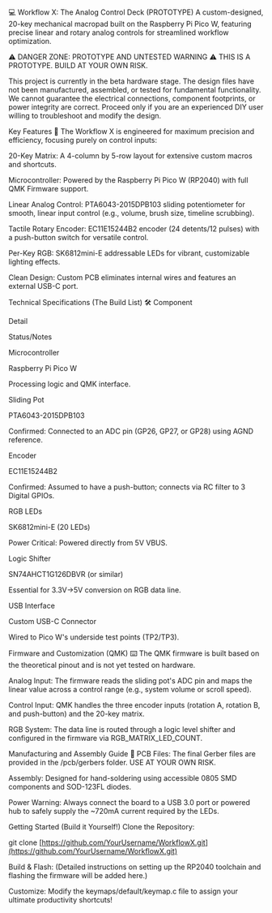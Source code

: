 💻 Workflow X: The Analog Control Deck (PROTOTYPE)
A custom-designed, 20-key mechanical macropad built on the Raspberry Pi Pico W, featuring precise linear and rotary analog controls for streamlined workflow optimization.

⚠️ DANGER ZONE: PROTOTYPE AND UNTESTED WARNING ⚠️
THIS IS A PROTOTYPE. BUILD AT YOUR OWN RISK.

This project is currently in the beta hardware stage. The design files have not been manufactured, assembled, or tested for fundamental functionality. We cannot guarantee the electrical connections, component footprints, or power integrity are correct. Proceed only if you are an experienced DIY user willing to troubleshoot and modify the design.

Key Features 🚀
The Workflow X is engineered for maximum precision and efficiency, focusing purely on control inputs:

20-Key Matrix: A 4-column by 5-row layout for extensive custom macros and shortcuts.

Microcontroller: Powered by the Raspberry Pi Pico W (RP2040) with full QMK Firmware support.

Linear Analog Control: PTA6043-2015DPB103 sliding potentiometer for smooth, linear input control (e.g., volume, brush size, timeline scrubbing).

Tactile Rotary Encoder: EC11E15244B2 encoder (24 detents/12 pulses) with a push-button switch for versatile control.

Per-Key RGB: SK6812mini-E addressable LEDs for vibrant, customizable lighting effects.

Clean Design: Custom PCB eliminates internal wires and features an external USB-C port.

Technical Specifications (The Build List) 🛠️
Component

Detail

Status/Notes

Microcontroller

Raspberry Pi Pico W

Processing logic and QMK interface.

Sliding Pot

PTA6043-2015DPB103

Confirmed: Connected to an ADC pin (GP26, GP27, or GP28) using AGND reference.

Encoder

EC11E15244B2

Confirmed: Assumed to have a push-button; connects via RC filter to 3 Digital GPIOs.

RGB LEDs

SK6812mini-E (20 LEDs)

Power Critical: Powered directly from 5V VBUS.

Logic Shifter

SN74AHCT1G126DBVR (or similar)

Essential for 3.3V→5V conversion on RGB data line.

USB Interface

Custom USB-C Connector

Wired to Pico W's underside test points (TP2/TP3).

Firmware and Customization (QMK) ⌨️
The QMK firmware is built based on the theoretical pinout and is not yet tested on hardware.

Analog Input: The firmware reads the sliding pot's ADC pin and maps the linear value across a control range (e.g., system volume or scroll speed).

Control Input: QMK handles the three encoder inputs (rotation A, rotation B, and push-button) and the 20-key matrix.

RGB System: The data line is routed through a logic level shifter and configured in the firmware via RGB_MATRIX_LED_COUNT.

Manufacturing and Assembly Guide 📐
PCB Files: The final Gerber files are provided in the /pcb/gerbers folder. USE AT YOUR OWN RISK.

Assembly: Designed for hand-soldering using accessible 0805 SMD components and SOD-123FL diodes.

Power Warning: Always connect the board to a USB 3.0 port or powered hub to safely supply the ~720mA current required by the LEDs.

Getting Started (Build it Yourself!)
Clone the Repository:

git clone [https://github.com/YourUsername/WorkflowX.git](https://github.com/YourUsername/WorkflowX.git)

Build & Flash:
(Detailed instructions on setting up the RP2040 toolchain and flashing the firmware will be added here.)

Customize:
Modify the keymaps/default/keymap.c file to assign your ultimate productivity shortcuts!
